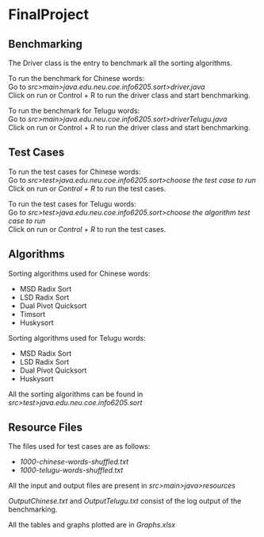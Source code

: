 # FinalProject

## Benchmarking
The Driver class is the entry to benchmark all the sorting algorithms.</br>

To run the benchmark for Chinese words:</br>
Go to <i>src>main>java.edu.neu.coe.info6205.sort>driver.java</i></br>
Click on run or Control + R to run the driver class and start benchmarking.</br>

To run the benchmark for Telugu words:</br>
Go to <i>src>main>java.edu.neu.coe.info6205.sort>driverTelugu.java</i></br>
Click on run or Control + R to run the driver class and start benchmarking.</br>


## Test Cases
To run the test cases for Chinese words:</br>
Go to <i>src>test>java.edu.neu.coe.info6205.sort>choose the test case to run</i></br>
Click on run or <i>Control + R</i> to run the test cases.</br>

To run the test cases for Telugu words:</br>
Go to <i>src>test>java.edu.neu.coe.info6205.sort>choose the algorithm test case to run</i></br>
Click on run or <i>Control + R</i> to run the test cases.</br>

## Algorithms
Sorting algorithms used for Chinese words:
  * MSD Radix Sort
  * LSD Radix Sort 
  * Dual Pivot Quicksort
  * Timsort
  * Huskysort
  
 Sorting algorithms used for Telugu words:
  * MSD Radix Sort
  * LSD Radix Sort 
  * Dual Pivot Quicksort
  * Huskysort

All the sorting algorithms can be found in <i>src>test>java.edu.neu.coe.info6205.sort</i>


## Resource Files
The files used for test cases are as follows:</br>
  * <i>1000-chinese-words-shuffled.txt</i></br>
  * <i>1000-telugu-words-shuffled.txt</i></br>

All the input and output files are present in <i>src>main>java>resources</i></br>

<i>OutputChinese.txt</i> and <i>OutputTelugu.txt</i> consist of the log output of the benchmarking.</br>

All the tables and graphs plotted are in <i>Graphs.xlsx</i></br>

